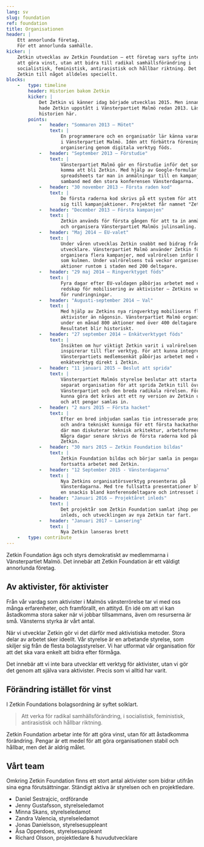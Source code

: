 ```yaml
---
lang: sv
slug: foundation
ref: foundation
title: Organisationen
header: |
    Ett annorlunda företag.
    För ett annorlunda samhälle.
kicker: |
    Zetkin utvecklas av Zetkin Foundation – ett företag vars syfte inte är
    att göra vinst, utan att bidra till radikal samhällsförändring i
    socialistisk, feministisk, antirasistisk och hållbar riktning. Det gör
    Zetkin till något alldeles speciellt.
blocks:
    -   type: timeline
        header: Historien bakom Zetkin
        kicker: |
            Det Zetkin vi känner idag började utvecklas 2015. Men innan dess
            hade Zetkin uppstått i Vänsterpartiet Malmö redan 2013. Läs hela
            historien här.
        points:
            -   header: "Sommaren 2013 – Mötet"
                text: |
                    En programmerare och en organisatör lär känna varandra
                    i Vänsterpartiet Malmö. Idén att förbättra föreningens
                    organisering genom digitala verktyg föds.
            -   header: "September 2013 – Förstudie"
                text: |
                    Vänsterpartiet Malmö gör en förstudie inför det som ska
                    komma att bli Zetkin. Med hjälp av Google-formulär och
                    spreadsheets tar man in anmälningar till en kampanj i
                    samband med den stora konferensen Vänsterdagarna.
            -   header: "30 november 2013 – Första raden kod"
                text: |
                    De första raderna kod skrivs på ett system för att anmäla
                    sig till kampanjaktioner. Projektet får namnet "Zetkin".
            -   header: "December 2013 – Första kampanjen"
                text: |
                    Zetkin används för första gången för att ta in anmälningar
                    och organisera Vänsterpartiet Malmös julinsamling.
            -   header: "Maj 2014 – EU-valet"
                text: |
                    Under våren utvecklas Zetkin snabbt med bidrag från flera
                    utvecklare. Vänsterpartiet Malmö använder Zetkin för att
                    organisera flera kampanjer, med valrörelsen inför EU-valet
                    som kulmen. Under valrörelsens två veckor organiseras 400
                    aktioner runtom i staden med 200 deltagare.
            -   header: "29 maj 2014 – Ringverktyget föds"
                text: |
                    Fyra dagar efter EU-valdagen påbörjas arbetet med ett nytt
                    redskap för mobilisering av aktivister – Zetkins verktyg
                    för rundringningar.
            -   header: "Augusti-september 2014 – Val"
                text: |
                    Med hjälp av Zetkins nya ringverktyg mobiliseras fler
                    aktivister än någonsin. Vänsterpartiet Malmö organiserar
                    under en månad 800 aktioner med över 400 deltagare.
                    Resultatet blir historiskt.
            -   header: "27 september 2014 – Enkätverktyget föds"
                text: |
                    Insikten om hur viktigt Zetkin varit i valrörelsen
                    inspirerar till fler verktyg. För att kunna integrera
                    Vänsterpartiets medlemsenkät påbörjas arbetet med ett
                    enkätverktyg direkt i Zetkin.
            -   header: "11 januari 2015 – Beslut att sprida"
                text: |
                    Vänsterpartiet Malmös styrelse beslutar att starta en
                    separat organisation för att sprida Zetkin till övriga
                    Vänsterpartiet och den breda radikala rörelsen. För att
                    kunna göra det krävs att ett ny version av Zetkin utvecklas,
                    och att pengar samlas in.
            -   header: "2 mars 2015 – Första hacket"
                text: |
                    Efter en bred inbjudan samlas tio intresserade programmerare
                    och andra tekniskt kunniga för ett första hackathon i Malmö,
                    där man diskuterar teknisk arkitektur, arbetsformer och mål.
                    Några dagar senare skrivs de första raderna kod på nya
                    Zetkin.
            -   header: "30 mars 2015 – Zetkin Foundation bildas"
                text: |
                    Zetkin Foundation bildas och börjar samla in pengar för det
                    fortsatta arbetet med Zetkin.
            -   header: "12 September 2015 - Vänsterdagarna"
                text: |
                    Nya Zetkins organisatörsverktyg presenteras på
                    Vänsterdagarna. Med tre fullsatta presentationer blir Zetkin
                    en snackis bland konferensdeltagare och intresset är stort.
            -   header: "Januari 2016 – Projektåret inleds"
                text: |
                    Det projektår som Zetkin Foundation samlat ihop pengar till
                    inleds, och utvecklingen av nya Zetkin tar fart.
            -   header: "Januari 2017 – Lansering"
                text: |
                    Nya Zetkin lanseras brett
    -   type: contribute
---
```


Zetkin Foundation ägs och styrs demokratiskt av medlemmarna i Vänsterpartiet
Malmö. Det innebär att Zetkin Foundation är ett väldigt annorlunda företag.

## Av aktivister, för aktivister
Från vår vardag som aktivister i Malmös vänsterrörelse tar vi med oss många
erfarenheter, och framförallt, en attityd. En idé om att vi kan åstadkomma
stora saker när vi jobbar tillsammans, även om resurserna är små. Vänsterns
styrka är vårt antal.

När vi utvecklar Zetkin gör vi det därför med aktivistiska metoder. Stora
delar av arbetet sker ideellt. Vår styrelse är en arbetande styrelse, som
skiljer sig från de flesta bolagsstyrelser. Vi har utformat vår organisation
för att det ska vara enkelt att bidra efter förmåga.

Det innebär att vi inte bara utvecklar ett verktyg för aktivister, utan vi
gör det genom att själva vara aktivister. Precis som vi alltid har varit.

## Förändring istället för vinst
I Zetkin Foundations bolagsordning är syftet solklart.

> Att verka för radikal samhällsförändring, i socialistisk, feministisk,
> antirasistisk och hållbar riktning.

Zetkin Foundation arbetar inte för att göra vinst, utan för att åstadkomma
förändring. Pengar är ett medel för att göra organisationen stabil och
hållbar, men det är aldrig målet.

## Vårt team
Omkring Zetkin Foundation finns ett stort antal aktivister som bidrar utifrån
sina egna förutsättningar. Ständigt aktiva är styrelsen och en projektledare.

* Daniel Sestrajcic, ordförande
* Jenny Gustafsson, styrelseledamot
* Minna Skans, styrelseledamot
* Zandra Valencia, styrelseledamot
* Jonas Danielsson, styrelsesuppleant
* Åsa Opperdoes, styrelsesuppleant
* Richard Olsson, projektledare & huvudutvecklare
